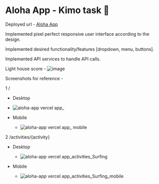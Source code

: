 # Aloha App - Kimo task 🤞

Deployed url - [Aloha App](https://aloha-app.vercel.app/)

Implemented pixel perfect responsive user interface according to the design.

Implemented desired functionality/features [dropdown, menu, buttons].

Implemented API services to handle API calls.

Light house score - ![image](https://github.com/GaneshJampa/Aloha-App/assets/91380384/eab68bf1-0723-4a73-9fbe-6369257cc1d5)


Screenshots for reference -

1 /

  - Desktop
   - ![aloha-app vercel app_](https://github.com/GaneshJampa/Aloha-App/assets/91380384/858a40cd-fcd9-497b-9847-3328d643a98e)
    
  - Mobile 
    - ![aloha-app vercel app_ mobile](https://github.com/GaneshJampa/Aloha-App/assets/91380384/6f80d409-a55f-4150-8f70-e09d200254c8)

2 /activities/{activity}

  - Desktop
    - ![aloha-app vercel app_activities_Surfing](https://github.com/GaneshJampa/Aloha-App/assets/91380384/f9786ce3-62f4-4e10-b816-d35312a8477b)
    
  - Mobile
    - ![aloha-app vercel app_activities_Surfing_mobile](https://github.com/GaneshJampa/Aloha-App/assets/91380384/91354f38-073e-433f-ae56-5b43569edf89)
